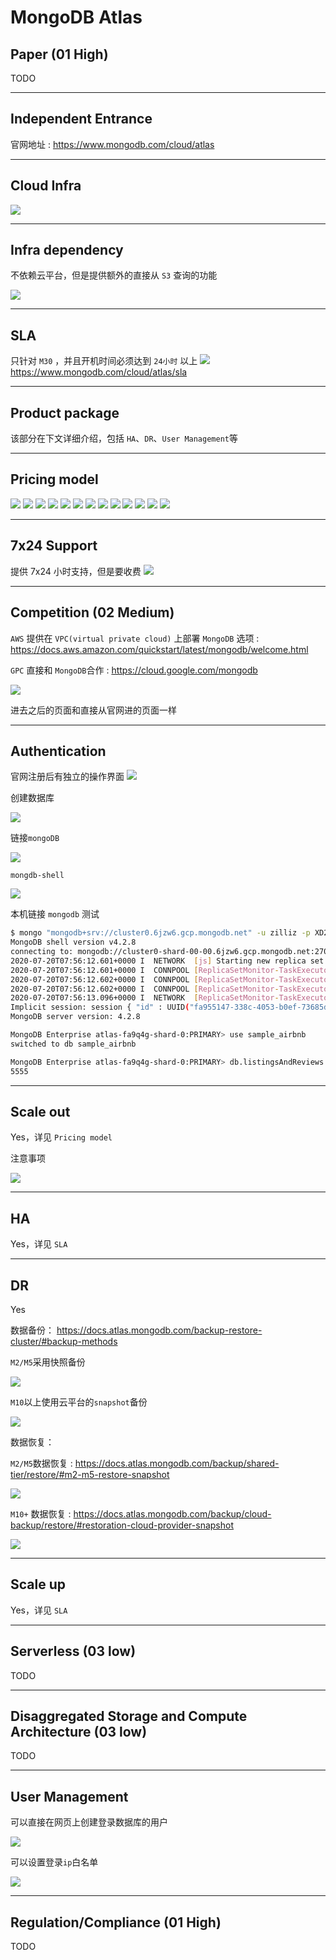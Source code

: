# MongoDB Atlas
## Paper (01 High)
TODO

---
## Independent Entrance
官网地址 : https://www.mongodb.com/cloud/atlas

---

## Cloud Infra
![](mongodb-atlas/cloud-provider.png)

---

## Infra dependency
不依赖云平台，但是提供额外的直接从 `S3` 查询的功能

![](mongodb-atlas/data-lake.png)


---

## SLA

只针对 `M30` ，并且开机时间必须达到 `24小时` 以上
![](mongodb-atlas/sla.png)
https://www.mongodb.com/cloud/atlas/sla

---

## Product package
该部分在下文详细介绍，包括 `HA`、`DR`、`User Management`等

---

## Pricing model

![](mongodb-atlas/M0.png)
![](mongodb-atlas/M2.png)
![](mongodb-atlas/M5.png)
![](mongodb-atlas/M10.png)
![](mongodb-atlas/M20.png)
![](mongodb-atlas/M30.png)
![](mongodb-atlas/M40.png)
![](mongodb-atlas/M50.png)
![](mongodb-atlas/M60.png)
![](mongodb-atlas/M80.png)
![](mongodb-atlas/M200.png)
![](mongodb-atlas/M300.png)
![](mongodb-atlas/M400.png)

---

## 7x24 Support
提供 7x24 小时支持，但是要收费
![](mongodb-atlas/support-plan.png)

---

## Competition (02 Medium)
`AWS` 提供在 `VPC(virtual private cloud)` 上部署 `MongoDB` 选项 : https://docs.aws.amazon.com/quickstart/latest/mongodb/welcome.html




`GPC` 直接和 `MongoDB`合作 : https://cloud.google.com/mongodb

![](mongodb-atlas/mongodb-gcp.png)

进去之后的页面和直接从官网进的页面一样


---

## Authentication
官网注册后有独立的操作界面
![](mongodb-atlas/user-page.png)

创建数据库

![](mongodb-atlas/database.png)

链接`mongoDB`

![](mongodb-atlas/connect.png)

`mongdb-shell`

![](mongodb-atlas/mongo-shell.png)

本机链接 `mongodb` 测试
```bash
$ mongo "mongodb+srv://cluster0.6jzw6.gcp.mongodb.net" -u zilliz -p XD2XgHiKisktTzS
MongoDB shell version v4.2.8
connecting to: mongodb://cluster0-shard-00-00.6jzw6.gcp.mongodb.net:27017,cluster0-shard-00-01.6jzw6.gcp.mongodb.net:27017,cluster0-shard-00-02.6jzw6.gcp.mongodb.net:27017/?authSource=admin&compressors=disabled&gssapiServiceName=mongodb&replicaSet=atlas-fa9q4g-shard-0&ssl=true
2020-07-20T07:56:12.601+0000 I  NETWORK  [js] Starting new replica set monitor for atlas-fa9q4g-shard-0/cluster0-shard-00-00.6jzw6.gcp.mongodb.net:27017,cluster0-shard-00-01.6jzw6.gcp.mongodb.net:27017,cluster0-shard-00-02.6jzw6.gcp.mongodb.net:27017
2020-07-20T07:56:12.601+0000 I  CONNPOOL [ReplicaSetMonitor-TaskExecutor] Connecting to cluster0-shard-00-00.6jzw6.gcp.mongodb.net:27017
2020-07-20T07:56:12.602+0000 I  CONNPOOL [ReplicaSetMonitor-TaskExecutor] Connecting to cluster0-shard-00-02.6jzw6.gcp.mongodb.net:27017
2020-07-20T07:56:12.602+0000 I  CONNPOOL [ReplicaSetMonitor-TaskExecutor] Connecting to cluster0-shard-00-01.6jzw6.gcp.mongodb.net:27017
2020-07-20T07:56:13.096+0000 I  NETWORK  [ReplicaSetMonitor-TaskExecutor] Confirmed replica set for atlas-fa9q4g-shard-0 is atlas-fa9q4g-shard-0/cluster0-shard-00-00.6jzw6.gcp.mongodb.net:27017,cluster0-shard-00-01.6jzw6.gcp.mongodb.net:27017,cluster0-shard-00-02.6jzw6.gcp.mongodb.net:27017
Implicit session: session { "id" : UUID("fa955147-338c-4053-b0ef-73685daca91d") }
MongoDB server version: 4.2.8

MongoDB Enterprise atlas-fa9q4g-shard-0:PRIMARY> use sample_airbnb
switched to db sample_airbnb

MongoDB Enterprise atlas-fa9q4g-shard-0:PRIMARY> db.listingsAndReviews.count()
5555
```
---

## Scale out
Yes，详见 `Pricing model`

注意事项

![](mongodb-atlas/scaling-up.png)

---

## HA
Yes，详见 `SLA`

---

## DR
Yes

数据备份： https://docs.atlas.mongodb.com/backup-restore-cluster/#backup-methods

`M2/M5`采用快照备份

![](mongodb-atlas/M2-5-snapshots.png)

`M10`以上使用云平台的`snapshot`备份

![](mongodb-atlas/M10-backup.png)

数据恢复： 

`M2/M5`数据恢复 : https://docs.atlas.mongodb.com/backup/shared-tier/restore/#m2-m5-restore-snapshot

![](mongodb-atlas/M2-5-restore.png)


`M10+` 数据恢复 : https://docs.atlas.mongodb.com/backup/cloud-backup/restore/#restoration-cloud-provider-snapshot

![](mongodb-atlas/M10-restore.png)


---

## Scale up
Yes，详见 `SLA`

---

## Serverless (03 low)
TODO

---

## Disaggregated Storage and Compute Architecture (03 low)
TODO 


---

## User Management
可以直接在网页上创建登录数据库的用户

![](mongodb-atlas/user-access.png)

可以设置登录`ip`白名单

![](mongodb-atlas/network-access.png)

---

## Regulation/Compliance (01 High)
TODO

